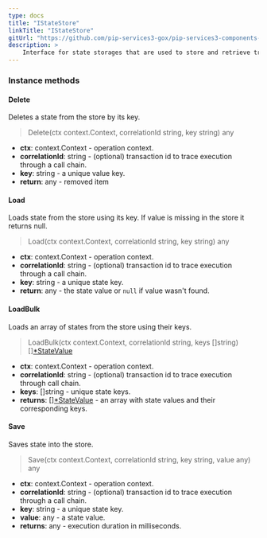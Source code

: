```yaml
---
type: docs
title: "IStateStore"
linkTitle: "IStateStore"
gitUrl: "https://github.com/pip-services3-gox/pip-services3-components-gox"
description: >
    Interface for state storages that are used to store and retrieve transaction states.
---
```


### Instance methods

#### Delete
Deletes a state from the store by its key.

> Delete(ctx context.Context, correlationId string, key string) any

- **ctx**: context.Context - operation context.
- **correlationId**: string - (optional) transaction id to trace execution through a call chain.
- **key**: string - a unique value key.
- **return**: any - removed item


#### Load
Loads state from the store using its key.
If value is missing in the store it returns null.

> Load(ctx context.Context, correlationId string, key string) any

- **ctx**: context.Context - operation context.
- **correlationId**: string - (optional) transaction id to trace execution through a call chain.
- **key**: string - a unique state key.
- **return**: any - the state value or `null` if value wasn't found.


#### LoadBulk
Loads an array of states from the store using their keys.

> LoadBulk(ctx context.Context, correlationId string, keys []string) [][*StateValue](../state_value)

- **ctx**: context.Context - operation context.
- **correlationId**: string - (optional) transaction id to trace execution through call chain.
- **keys**: []string - unique state keys.
- **returns**: [][*StateValue](../state_value) - an array with state values and their corresponding keys.


#### Save
Saves state into the store.

> Save(ctx context.Context, correlationId string, key string, value any) any

- **ctx**: context.Context - operation context.
- **correlationId**: string - (optional) transaction id to trace execution through a call chain.
- **key**: string - a unique state key.
- **value**: any - a state value.
- **returns**: any - execution duration in milliseconds.
